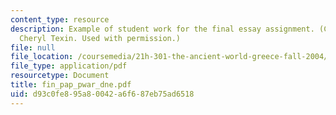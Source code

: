 ```yaml
---
content_type: resource
description: Example of student work for the final essay assignment. (Courtesy of
  Cheryl Texin. Used with permission.)
file: null
file_location: /coursemedia/21h-301-the-ancient-world-greece-fall-2004/d93c0fe895a80042a6f687eb75ad6518_fin_pap_pwar_dne.pdf
file_type: application/pdf
resourcetype: Document
title: fin_pap_pwar_dne.pdf
uid: d93c0fe8-95a8-0042-a6f6-87eb75ad6518
---
```

